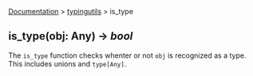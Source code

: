 [Documentation](/docs/documentation.md) > [typingutils](/docs/typingutils/typingutils.md) > is_type

## is_type(obj: Any) -> _bool_

The `is_type` function checks whenter or not `obj` is recognized as a type. This includes unions and `type[Any]`.
